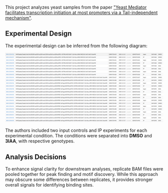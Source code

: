 This project analyzes yeast samples from the paper ["Yeast Mediator facilitates transcription initiation at most promoters via a Tail-independent mechanism"](https://www.cell.com/molecular-cell/fulltext/S1097-2765(22)00905-4?_returnURL=https%3A%2F%2Flinkinghub.elsevier.com%2Fretrieve%2Fpii%2FS1097276522009054%3Fshowall%3Dtrue). 

## Experimental Design

The experimental design can be inferred from the following diagram:

![Experimental Design](experimental_design.png)

The authors included two input controls and IP experiments for each experimental condition. The conditions were separated into **DMSO** and **3IAA**, with respective genotypes.

## Analysis Decisions

To enhance signal clarity for downstream analyses, replicate BAM files were pooled together for peak finding and motif discovery. While this approach may obscure some differences between replicates, it provides stronger overall signals for identifying binding sites.
